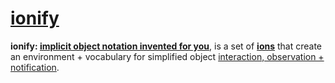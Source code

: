 # [ionify](http://ionify.net)

**ionify: [implicit object notation invented for you](https://github.com/ionify/about/README.md)**,
  is a set of [**ions**](https://github.com/ionify/about/ion.md)
  that create an environment + vocabulary for simplified object
  [interaction, observation + notification](https://github.com/ionify/about/eon.md).
